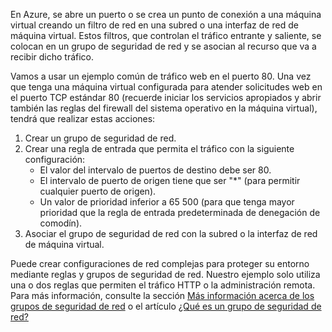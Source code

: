 En Azure, se abre un puerto o se crea un punto de conexión a una máquina virtual creando un filtro de red en una subred o una interfaz de red de máquina virtual. Estos filtros, que controlan el tráfico entrante y saliente, se colocan en un grupo de seguridad de red y se asocian al recurso que va a recibir dicho tráfico.

Vamos a usar un ejemplo común de tráfico web en el puerto 80. Una vez que tenga una máquina virtual configurada para atender solicitudes web en el puerto TCP estándar 80 (recuerde iniciar los servicios apropiados y abrir también las reglas del firewall del sistema operativo en la máquina virtual), tendrá que realizar estas acciones:

1. Crear un grupo de seguridad de red.
2. Crear una regla de entrada que permita el tráfico con la siguiente configuración:
   * El valor del intervalo de puertos de destino debe ser 80.
   * El intervalo de puerto de origen tiene que ser "*" (para permitir cualquier puerto de origen).
   * Un valor de prioridad inferior a 65 500 (para que tenga mayor prioridad que la regla de entrada predeterminada de denegación de comodín).
3. Asociar el grupo de seguridad de red con la subred o la interfaz de red de máquina virtual.

Puede crear configuraciones de red complejas para proteger su entorno mediante reglas y grupos de seguridad de red. Nuestro ejemplo solo utiliza una o dos reglas que permiten el tráfico HTTP o la administración remota. Para más información, consulte la sección [Más información acerca de los grupos de seguridad de red](#more-information-on-network-security-groups) o el artículo [¿Qué es un grupo de seguridad de red?](../articles/virtual-network/virtual-networks-nsg.md)

